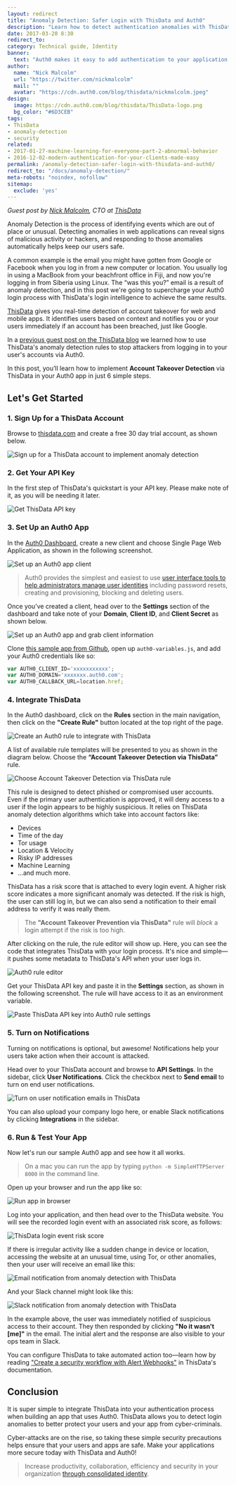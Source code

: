 ```yaml
---
layout: redirect
title: "Anomaly Detection: Safer Login with ThisData and Auth0"
description: "Learn how to detect authentication anomalies with ThisData to improve login security."
date: 2017-03-20 8:30
redirect_to: 
category: Technical guide, Identity
banner:
  text: "Auth0 makes it easy to add authentication to your application."
author:
  name: "Nick Malcolm"
  url: "https://twitter.com/nickmalcolm"
  mail: ""
  avatar: "https://cdn.auth0.com/blog/thisdata/nickmalcolm.jpeg"
design:
  image: https://cdn.auth0.com/blog/thisdata/ThisData-logo.png
  bg_color: "#6D3CEB"
tags:
- ThisData
- anomaly-detection
- security
related:
- 2017-01-27-machine-learning-for-everyone-part-2-abnormal-behavior
- 2016-12-02-modern-authentication-for-your-clients-made-easy
permalink: /anomaly-detection-safer-login-with-thisdata-and-auth0/
redirect_to: "/docs/anomaly-detection/"
meta-robots: "noindex, nofollow"
sitemap:
  exclude: 'yes'
---
```


_Guest post by [Nick Malcolm](https://twitter.com/nickmalcolm), CTO at [ThisData](https://thisdata.com)_

Anomaly Detection is the process of identifying events which are out of place or unusual. Detecting anomalies in web applications can reveal signs of malicious activity or hackers, and responding to those anomalies automatically helps keep our users safe.

A common example is the email you might have gotten from Google or Facebook when you log in from a new computer or location. You usually log in using a MacBook from your beachfront office in Fiji, and now you're logging in from Siberia using Linux. The “was this you?” email is a result of anomaly detection, and in this post we're going to supercharge your Auth0 login process with ThisData's login intelligence to achieve the same results.

[ThisData](https://thisdata.com) gives you real-time detection of account takeover for web and mobile apps. It identifies users based on context and notifies you or your users immediately if an account has been breached, just like Google.

In a [previous guest post on the ThisData blog](https://thisdata.com/blog/auth0-guest-post-adding-thisdata-to-your-auth-process-for-anomaly-detection-2/) we learned how to use ThisData's anomaly detection rules to stop attackers from logging in to your user's accounts via Auth0.

In this post, you’ll learn how to implement **Account Takeover Detection** via ThisData in your Auth0 app in just 6 simple steps.

## Let's Get Started

### 1. Sign Up for a ThisData Account

Browse to [thisdata.com](https://thisdata.com) and create a free 30 day trial account, as shown below.

![Sign up for a ThisData account to implement anomaly detection](https://cdn.auth0.com/blog/thisdata/1-sign-up.png)

### 2. Get Your API Key

In the first step of ThisData's quickstart is your API key. Please make note of it, as you will be needing it later.

![Get ThisData API key](https://cdn.auth0.com/blog/thisdata/2-get-api-key.png)

### 3. Set Up an Auth0 App

In the [Auth0 Dashboard](https://manage.auth0.com/), create a new client and choose Single Page Web Application, as shown in the following screenshot.

![Set up an Auth0 app client](https://cdn.auth0.com/blog/thisdata/3-1-set-up-auth0-app.png)

> Auth0 provides the simplest and easiest to use [user interface tools to help administrators manage user identities](https://auth0.com/user-management) including password resets, creating and provisioning, blocking and deleting users.

Once you’ve created a client, head over to the **Settings** section of the dashboard and take note of your **Domain**, **Client ID**, and **Client Secret** as shown below.

![Set up an Auth0 app and grab client information](https://cdn.auth0.com/blog/thisdata/3-2-auth0-secrets.png)

Clone [this sample app from Github](https://github.com/thisdata/auth0-thisdata), open up `auth0-variables.js`, and add your Auth0 credentials like so:

```js
var AUTH0_CLIENT_ID='xxxxxxxxxxx';  
var AUTH0_DOMAIN='xxxxxxx.auth0.com';  
var AUTH0_CALLBACK_URL=location.href;  
```

### 4. Integrate ThisData

In the Auth0 dashboard, click on the **Rules** section in the main navigation, then click on  the **"Create Rule"** button located at the top right of the page.

![Create an Auth0 rule to integrate with ThisData](https://cdn.auth0.com/blog/thisdata/4-1-create-rule.png)

A list of available rule templates will be presented to you as shown in the diagram below. Choose the **“Account Takeover Detection via ThisData”** rule.

![Choose Account Takeover Detection via ThisData rule](https://cdn.auth0.com/blog/thisdata/4-2-thisdata-rule.png)

This rule is designed to detect phished or compromised user accounts. Even if the primary user authentication is approved, it will deny access to a user if the login appears to be highly suspicious. It relies on ThisData anomaly detection algorithms which take into account factors like:

* Devices
* Time of the day
* Tor usage
* Location & Velocity
* Risky IP addresses
* Machine Learning
* ...and much more.

ThisData has a risk score that is attached to every login event. A higher risk score indicates a more significant anomaly was  detected. If the risk is high, the user can still log in, but we can also send a notification to their email address to verify it was really them.

> The **"Account Takeover Prevention via ThisData"** rule will _block_ a login attempt if the risk is too high.

After clicking on the rule, the rule editor will show up. Here, you can see the code that integrates ThisData with your login process. It's nice and simple—it pushes some metadata to ThisData's API when your user logs in.

![Auth0 rule editor](https://cdn.auth0.com/blog/thisdata/4-3-rule.png)

Get your ThisData API key and paste it in the **Settings** section, as shown in the following screenshot. The rule will have access to it as an environment variable.

![Paste ThisData API key into Auth0 rule settings](https://cdn.auth0.com/blog/thisdata/4-4-configure-variables.png)

### 5. Turn on Notifications

Turning on notifications is optional, but awesome! Notifications help your users take action when their account is attacked.

Head over to your ThisData account and browse to **API Settings**. In the sidebar, click **User Notifications**. Click the checkbox next to **Send email** to turn on end user notifications.

![Turn on user notification emails in ThisData](https://cdn.auth0.com/blog/thisdata/5-1-notifications.png)

You can also upload your company logo here, or enable Slack notifications by clicking **Integrations** in the sidebar.

### 6. Run & Test Your App

Now let's run our sample Auth0 app and see how it all works.

> On a mac you can run the app by typing `python -m SimpleHTTPServer 8000` in the command line.

Open up your browser and run the app like so:

![Run app in browser](https://cdn.auth0.com/blog/thisdata/6-1-run-test-app.png)

Log into your application, and then head over to the ThisData website. You will see the recorded login event with an associated risk score, as follows:

![ThisData login event risk score](https://cdn.auth0.com/blog/thisdata/6-2-thisdata-dashboard.png)

If there is irregular activity like a sudden change in device or location, accessing the website at an unusual time, using Tor, or other anomalies, then your user will receive an email like this:

![Email notification from anomaly detection with ThisData](https://cdn.auth0.com/blog/thisdata/6-3-email-notification.png)

And your Slack channel might look like this:

![Slack notification from anomaly detection with ThisData](https://cdn.auth0.com/blog/thisdata/6-4-slack-notification.png)

In the example above, the user was immediately notified of suspicious access to their account. They then responded by clicking **"No it wasn't [me]"** in the email. The initial alert and the response are also visible to your ops team in Slack.

You can configure ThisData to take automated action too—learn how by reading ["Create a security workflow with Alert Webhooks"](http://help.thisdata.com/docs/create-a-security-workflow-with-thisdatas-alert-webhooks) in ThisData's documentation.

## Conclusion

It is super simple to integrate ThisData into your authentication process when building an app that uses Auth0. ThisData allows you to detect login anomalies to better protect your users and your app from cyber-criminals.

Cyber-attacks are on the rise, so taking these simple security precautions helps ensure that your users and apps are safe. Make your applications more secure today with ThisData and Auth0!

> Increase productivity, collaboration, efficiency and security in your organization [through consolidated identity](https://auth0.com/b2e-identity-management-for-employees).
